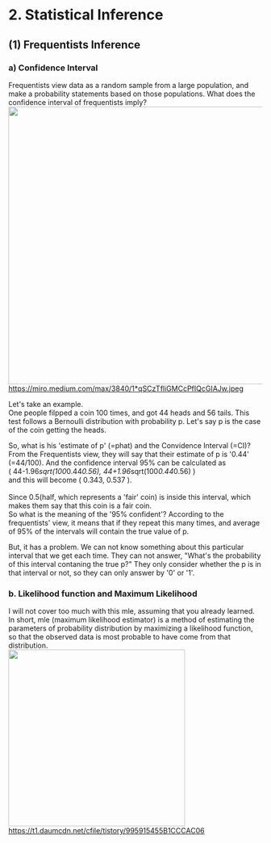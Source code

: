 # 2. Statistical Inference

## (1) Frequentists Inference
### a) Confidence Interval
Frequentists view data as a random sample from a large population, and make a probability statements based on those populations.
What does the confidence interval of frequentists imply?
</br>
<img src="https://miro.medium.com/max/3840/1*qSCzTfliGMCcPfIQcGIAJw.jpeg" width="550" /> </br>
https://miro.medium.com/max/3840/1*qSCzTfliGMCcPfIQcGIAJw.jpeg


Let's take an example. </br>
One people filpped a coin 100 times, and got 44 heads and 56 tails. This test
follows a Bernoulli distribution with probability p. 
Let's say p is the case of the coin getting the heads.
</br>

So, what is his 'estimate of p' (=phat) and the Convidence Interval (=CI)?
From the Frequentists view, they will say that their estimate of p is '0.44' (=44/100).
And the confidence interval 95% can be calculated as </br>
( 44-1.96*sqrt(100*0.44*0.56), 44+1.96*sqrt(100*0.44*0.56) ) </br>
and this will become ( 0.343, 0.537 ).
</br>
</br>
Since 0.5(half, which represents a 'fair' coin) is inside this interval, which makes them say
that this coin is a fair coin.
</br>
So what is the meaning of the '95% confident'?
According to the frequentists' view, it means that if they repeat this many times, and average of
95% of the intervals will contain the true value of p. 
</br>

But, it has a problem. We can not know something about
this particular interval that we get each time. They can not answer, "What's the probability of
this interval contaning the true p?" They only consider whether the p is in that interval or not, so they can only answer by '0' or '1'.
</br>

### b. Likelihood function and Maximum Likelihood
I will not cover too much with this mle, assuming that you already learned. </br>
In short, mle (maximum likelihood estimator) is a method of estimating the parameters of probability distribution 
by maximizing a likelihood function, so that the observed data is most probable to have come from that distribution.
</br>
<img src="https://t1.daumcdn.net/cfile/tistory/995915455B1CCCAC06" width="350" /> </br>
https://t1.daumcdn.net/cfile/tistory/995915455B1CCCAC06
